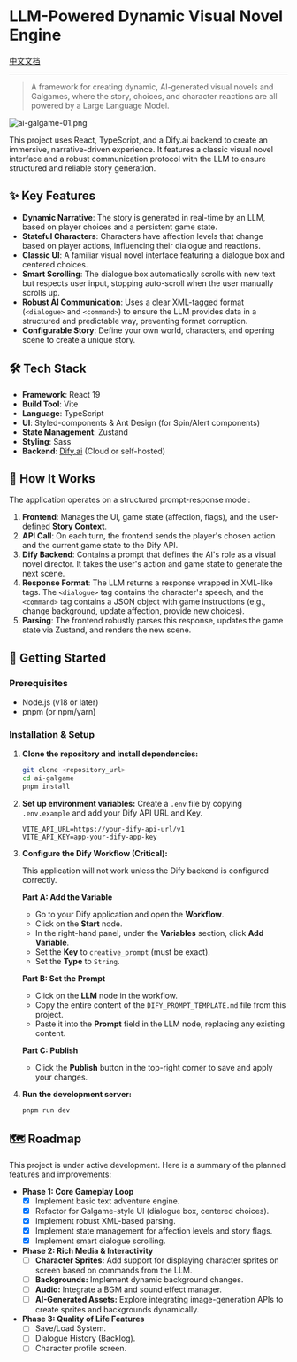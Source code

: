 # LLM-Powered Dynamic Visual Novel Engine

[中文文档](./README_zh.md)

---

> A framework for creating dynamic, AI-generated visual novels and Galgames, where the story, choices, and character reactions are all powered by a Large Language Model.

![ai-galgame-01.png](https://imgtu.com/uploads/ya2gyiwc/ai-galgame-02.png)

This project uses React, TypeScript, and a Dify.ai backend to create an immersive, narrative-driven experience. It features a classic visual novel interface and a robust communication protocol with the LLM to ensure structured and reliable story generation.

## ✨ Key Features

-   **Dynamic Narrative**: The story is generated in real-time by an LLM, based on player choices and a persistent game state.
-   **Stateful Characters**: Characters have affection levels that change based on player actions, influencing their dialogue and reactions.
-   **Classic UI**: A familiar visual novel interface featuring a dialogue box and centered choices.
-   **Smart Scrolling**: The dialogue box automatically scrolls with new text but respects user input, stopping auto-scroll when the user manually scrolls up.
-   **Robust AI Communication**: Uses a clear XML-tagged format (`<dialogue>` and `<command>`) to ensure the LLM provides data in a structured and predictable way, preventing format corruption.
-   **Configurable Story**: Define your own world, characters, and opening scene to create a unique story.

## 🛠️ Tech Stack

-   **Framework**: React 19
-   **Build Tool**: Vite
-   **Language**: TypeScript
-   **UI**: Styled-components & Ant Design (for Spin/Alert components)
-   **State Management**: Zustand
-   **Styling**: Sass
-   **Backend**: [Dify.ai](https://dify.ai/) (Cloud or self-hosted)

## 📖 How It Works

The application operates on a structured prompt-response model:

1.  **Frontend**: Manages the UI, game state (affection, flags), and the user-defined **Story Context**.
2.  **API Call**: On each turn, the frontend sends the player's chosen action and the current game state to the Dify API.
3.  **Dify Backend**: Contains a prompt that defines the AI's role as a visual novel director. It takes the user's action and game state to generate the next scene.
4.  **Response Format**: The LLM returns a response wrapped in XML-like tags. The `<dialogue>` tag contains the character's speech, and the `<command>` tag contains a JSON object with game instructions (e.g., change background, update affection, provide new choices).
5.  **Parsing**: The frontend robustly parses this response, updates the game state via Zustand, and renders the new scene.

## 🚀 Getting Started

### Prerequisites

-   Node.js (v18 or later)
-   pnpm (or npm/yarn)

### Installation & Setup

1.  **Clone the repository and install dependencies:**
    ```sh
    git clone <repository_url>
    cd ai-galgame
    pnpm install
    ```

2.  **Set up environment variables:**
    Create a `.env` file by copying `.env.example` and add your Dify API URL and Key.
    ```
    VITE_API_URL=https://your-dify-api-url/v1
    VITE_API_KEY=app-your-dify-app-key
    ```

3.  **Configure the Dify Workflow (Critical):**

    This application will not work unless the Dify backend is configured correctly.

    **Part A: Add the Variable**
    -   Go to your Dify application and open the **Workflow**.
    -   Click on the **Start** node.
    -   In the right-hand panel, under the **Variables** section, click **Add Variable**.
    -   Set the **Key** to `creative_prompt` (must be exact).
    -   Set the **Type** to `String`.

    **Part B: Set the Prompt**
    -   Click on the **LLM** node in the workflow.
    -   Copy the entire content of the `DIFY_PROMPT_TEMPLATE.md` file from this project.
    -   Paste it into the **Prompt** field in the LLM node, replacing any existing content.

    **Part C: Publish**
    -   Click the **Publish** button in the top-right corner to save and apply your changes.

4.  **Run the development server:**
    ```sh
    pnpm run dev
    ```

## 🗺️ Roadmap

This project is under active development. Here is a summary of the planned features and improvements:

-   **Phase 1: Core Gameplay Loop**
    -   [x] Implement basic text adventure engine.
    -   [x] Refactor for Galgame-style UI (dialogue box, centered choices).
    -   [x] Implement robust XML-based parsing.
    -   [x] Implement state management for affection levels and story flags.
    -   [x] Implement smart dialogue scrolling.

-   **Phase 2: Rich Media & Interactivity**
    -   [ ] **Character Sprites:** Add support for displaying character sprites on screen based on commands from the LLM.
    -   [ ] **Backgrounds:** Implement dynamic background changes.
    -   [ ] **Audio:** Integrate a BGM and sound effect manager.
    -   [ ] **AI-Generated Assets:** Explore integrating image-generation APIs to create sprites and backgrounds dynamically.

-   **Phase 3: Quality of Life Features**
    -   [ ] Save/Load System.
    -   [ ] Dialogue History (Backlog).
    -   [ ] Character profile screen.